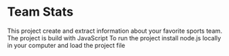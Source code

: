 # Team Stats
This project create and extract information about your favorite sports team.
The project is build with JavaScript
To run the project install node.js locally in your computer and load the project file
